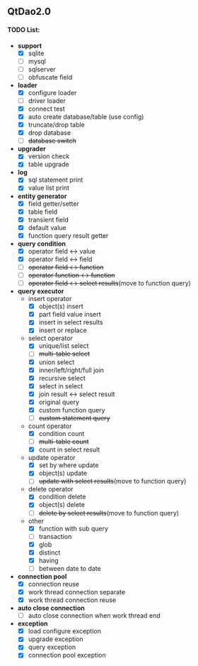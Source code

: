 ## QtDao2.0
#### TODO List:
- **support**
  - [x] sqlite
  - [ ] mysql
  - [ ] sqlserver
  - [ ] obfuscate field

- **loader**
  - [x] configure loader
  - [ ] driver loader
  - [x] connect test
  - [x] auto create database/table (use config)
  - [x] truncate/drop table
  - [x] drop database
  - [ ] ~~database switch~~
- **upgrader**
  - [x] version check
  - [x] table upgrade
- **log**
  - [x] sql statement print 
  - [x] value list print
- **entity generator**
  - [x] field getter/setter
  - [x] table field
  - [x] transient field
  - [x] default value
  - [x] function query result getter
- **query condition**
  - [x] operator field <-> value
  - [x] operator field <-> field
  - [ ] ~~operator field <-> function~~
  - [ ] ~~operator function <-> function~~
  - [ ] ~~operator field <-> select results~~(move to function query)
- **query executor**
  - insert operator
    - [x] object(s) insert
    - [x] part field value insert
    - [x] insert in select results
    - [x] insert or replace
  - select operator
    - [x] unique/list select
    - [ ] ~~multi-table select~~
    - [x] union select
    - [x] inner/left/right/full join
    - [x] recursive select
    - [x] select in select
    - [x] join result <-> select result 
    - [x] original query
    - [x] custom function query
    - [ ] ~~custom statement query~~
  - count operator
    - [x] condition count
    - [ ] ~~multi-table count~~
    - [x] count in select result
  - update operator
    - [x] set by where update
    - [x] object(s) update
    - [ ] ~~update with select results~~(move to function query)
  - delete operator
    - [x] condition delete
    - [x] object(s) delete
    - [ ] ~~delete by select results~~(move to function query)
  - other
    - [x] function with sub query
    - [ ] transaction
    - [x] glob
    - [x] distinct
    - [x] having
    - [ ] between date to date
- **connection pool**
  - [x] connection reuse
  - [x] work thread connection separate
  - [x] work thread connection reuse
- **auto close connection**
  - [ ] auto close connection when work thread end
- **exception**
  - [x] load configure exception
  - [x] upgrade exception
  - [x] query exception
  - [x] connection pool exception
